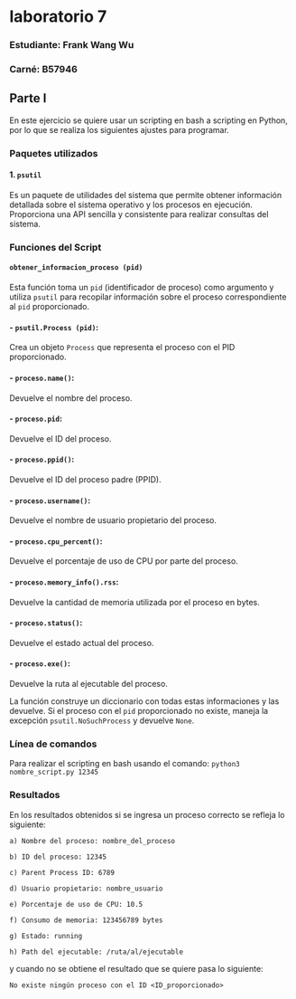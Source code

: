 # laboratorio 7
### Estudiante: Frank Wang Wu
### Carné: B57946

## Parte I
En este ejercicio se quiere usar un scripting en bash a scripting en Python, por lo que se realiza los siguientes ajustes para programar.
### Paquetes utilizados
#### 1. `psutil`
Es un paquete de utilidades del sistema que permite obtener información detallada sobre el sistema operativo y los procesos en ejecución. Proporciona una API sencilla y consistente para realizar consultas del sistema.

### Funciones del Script
#### `obtener_informacion_proceso (pid)`
Esta función toma un `pid` (identificador de proceso) como argumento y utiliza `psutil` para recopilar información sobre el proceso correspondiente al `pid` proporcionado. 

#### - `psutil.Process (pid)`:
Crea un objeto `Process` que representa el proceso con el PID proporcionado.

#### - `proceso.name()`: 
Devuelve el nombre del proceso.

#### - `proceso.pid`:
Devuelve el ID del proceso.

#### - `proceso.ppid()`:
Devuelve el ID del proceso padre (PPID).

#### - `proceso.username()`: 
Devuelve el nombre de usuario propietario del proceso.

#### - `proceso.cpu_percent()`:
Devuelve el porcentaje de uso de CPU por parte del proceso.

#### - `proceso.memory_info().rss`: 
Devuelve la cantidad de memoria utilizada por el proceso en bytes.

#### - `proceso.status()`:
Devuelve el estado actual del proceso.

#### - `proceso.exe()`: 
Devuelve la ruta al ejecutable del proceso.

La función construye un diccionario con todas estas informaciones y las devuelve. Si el proceso con el `pid` proporcionado no existe, maneja la excepción `psutil.NoSuchProcess` y devuelve `None`.

### Línea de comandos
Para realizar el scripting en bash usando el comando:
`python3 nombre_script.py 12345` 

### Resultados
En los resultados obtenidos si se ingresa un proceso correcto se refleja lo siguiente:

`a) Nombre del proceso: nombre_del_proceso`

`b) ID del proceso: 12345`

`c) Parent Process ID: 6789`

`d) Usuario propietario: nombre_usuario`

`e) Porcentaje de uso de CPU: 10.5`

`f) Consumo de memoria: 123456789 bytes`

`g) Estado: running`

`h) Path del ejecutable: /ruta/al/ejecutable`

y cuando no se obtiene el resultado que se quiere pasa lo siguiente:

`No existe ningún proceso con el ID <ID_proporcionado>
`

